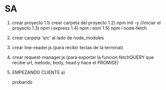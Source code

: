 # SA

1) crear proyecto
    1.1) crear carpeta del proyecto
    1.2) npm init -y //iniciar el proyecto
    1.3) npm i express
    1.4) npm i esm
    1.5) npm i node-fetch

2) crear carpeta 'src' al lado de node_modules
3) crear line-reader.js (para recibir teclas de la terminal)
4) crear request-manager.js (para exportar la funcion fetchQUERY que recibe url, metodo, body, head y hace el PROMISE)

5) EMPEZANDO CLIENTE
    a) 

    probando   